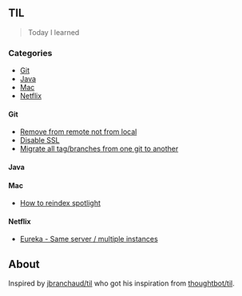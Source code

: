 ## TIL 

> Today I learned


### Categories 

* [Git](#git)
* [Java](#java)
* [Mac](#mac)
* [Netflix](#netflix)

#### Git

* [Remove from remote not from local](git/remote_from_remote.md)
* [Disable SSL](git/disable_ssl.md)
* [Migrate all tag/branches from one git to another](git/from_one_git_to_another.md)

#### Java

#### Mac 

* [How to reindex spotlight](mac/how-to-reindex.md)

#### Netflix

* [Eureka - Same server / multiple instances](netflix/multiple-instances.md)

## About

Inspired by
[jbranchaud/til](https://github.com/jbranchaud/til) who got his inspiration from [thoughtbot/til](https://github.com/thoughtbot/til).

